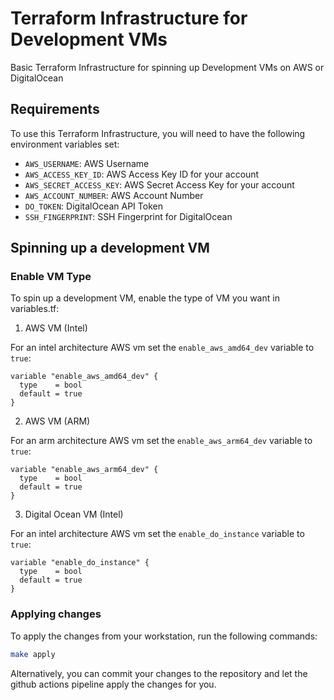 # Terraform Infrastructure for Development VMs

Basic Terraform Infrastructure for spinning up Development VMs on AWS or DigitalOcean

## Requirements

To use this Terraform Infrastructure, you will need to have the following environment variables set:

- `AWS_USERNAME`: AWS Username
- `AWS_ACCESS_KEY_ID`: AWS Access Key ID for your account
- `AWS_SECRET_ACCESS_KEY`: AWS Secret Access Key for your account
- `AWS_ACCOUNT_NUMBER`: AWS Account Number
- `DO_TOKEN`: DigitalOcean API Token
- `SSH_FINGERPRINT`: SSH Fingerprint for DigitalOcean

## Spinning up a development VM

### Enable VM Type

To spin up a development VM, enable the type of VM you want in variables.tf:

1. AWS VM (Intel)

For an intel architecture AWS vm set the `enable_aws_amd64_dev` variable to `true`:

```hcl
variable "enable_aws_amd64_dev" {
  type    = bool
  default = true
}
```

2. AWS VM (ARM)

For an arm architecture AWS vm set the `enable_aws_arm64_dev` variable to `true`:

```hcl
variable "enable_aws_arm64_dev" {
  type    = bool
  default = true
}
```

3. Digital Ocean VM (Intel)

For an intel architecture AWS vm set the `enable_do_instance` variable to `true`:

```hcl
variable "enable_do_instance" {
  type    = bool
  default = true
}
```

### Applying changes

To apply the changes from your workstation, run the following commands:

```bash
make apply
```

Alternatively, you can commit your changes to the repository and let the github actions pipeline apply the changes for you.
